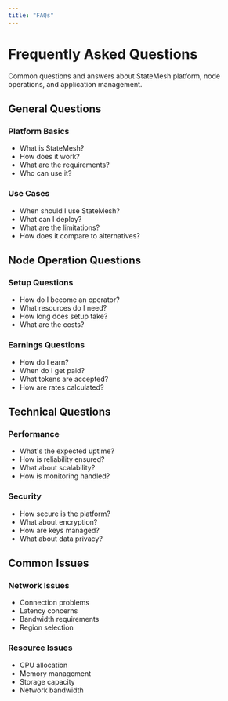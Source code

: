 ```yaml
---
title: "FAQs"
---
```


# Frequently Asked Questions

Common questions and answers about StateMesh platform, node operations, and application management.

## General Questions

### Platform Basics
* What is StateMesh?
* How does it work?
* What are the requirements?
* Who can use it?

### Use Cases
* When should I use StateMesh?
* What can I deploy?
* What are the limitations?
* How does it compare to alternatives?

## Node Operation Questions

### Setup Questions
* How do I become an operator?
* What resources do I need?
* How long does setup take?
* What are the costs?

### Earnings Questions
* How do I earn?
* When do I get paid?
* What tokens are accepted?
* How are rates calculated?

## Technical Questions

### Performance
* What's the expected uptime?
* How is reliability ensured?
* What about scalability?
* How is monitoring handled?

### Security
* How secure is the platform?
* What about encryption?
* How are keys managed?
* What about data privacy?

## Common Issues

### Network Issues
* Connection problems
* Latency concerns
* Bandwidth requirements
* Region selection

### Resource Issues
* CPU allocation
* Memory management
* Storage capacity
* Network bandwidth
